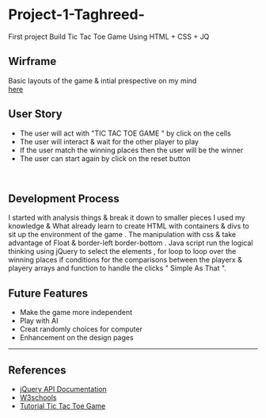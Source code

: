 # Project-1-Taghreed-
First project Build Tic Tac Toe Game Using HTML + CSS + JQ 
## Wirframe
Basic layouts of the game & intial prespective on my mind  
[here](https://wireframe.cc/pro/pp/16ae8c003402308)
<br>



## User Story

* The user will act with "TIC TAC TOE GAME " by click on the cells 
* The user will interact & wait for the other player to play
* If the user match the winning places then the user will be the winner
* The user can start again by click on the reset button
<br>

## Development Process 

I started with analysis things & break it down to smaller pieces I used my knowledge & What already learn to create HTML with containers & divs to sit up the environment of the game . The manipulation with css & take advantage of Float & border-left border-bottom . Java script run the logical thinking using jQuery to select the elements , for loop to loop over the winning places if conditions for the comparisons between the playerx & playery arrays and function to handle the clicks " Simple As That ".

## Future Features 

* Make the game more independent 
* Play with AI 
* Creat randomly choices for computer 
* Enhancement on the design pages
<hr>

## References
* [jQuery API Documentation](https://api.jquery.com/)
* [W3schools](https://www.w3schools.com/)
* [Tutorial Tic Tac Toe Game](https://youtu.be/yaPUl31nypk)




